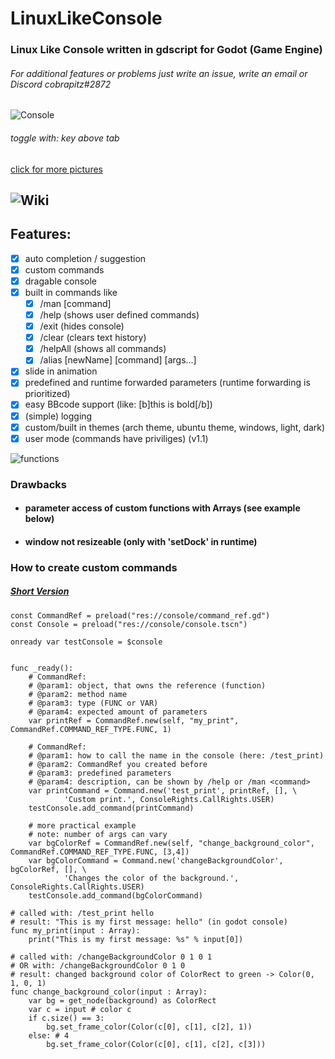 # LinuxLikeConsole
### Linux Like Console written in gdscript for Godot (Game Engine)
###### For additional features or problems just write an issue, write an email or Discord cobrapitz#2872


![Console](https://i.ibb.co/DG0qmN2/LLC.png)

###### toggle with: key above tab

[click for more pictures](https://github.com/cobrapitz/LinuxLikeConsole/wiki/Showcase)

## ![Wiki](https://github.com/cobrapitz/LinuxLikeConsole/wiki)

## Features:
* [x] auto completion / suggestion
* [x] custom commands
* [x] dragable console
* [x] built in commands like
  * [x] /man [command]
  * [x] /help (shows user defined commands)
  * [x] /exit (hides console)
  * [x] /clear (clears text history)
  * [x] /helpAll (shows all commands)
  * [x] /alias [newName] [command] [args...]
* [x] slide in animation
* [x] predefined and runtime forwarded parameters (runtime forwarding is prioritized)
* [x] easy BBcode support (like: [b]this is bold[/b])
* [x] (simple) logging 
* [x] custom/built in themes (arch theme, ubuntu theme, windows, light, dark)
* [x] user mode (commands have priviliges) (v1.1)

![functions](https://i.imgur.com/7740jiH.png)

### Drawbacks
* #### parameter access of custom functions with Arrays (see example below)
* #### window not resizeable (only with 'setDock' in runtime)


### How to create custom commands

##### [Short Version](https://github.com/cobrapitz/LinuxLikeConsole/wiki/Examples#1-how-to-add-custom-command-1)
```gdscript
const CommandRef = preload("res://console/command_ref.gd")
const Console = preload("res://console/console.tscn")

onready var testConsole = $console


func _ready():
    # CommandRef: 
    # @param1: object, that owns the reference (function)
    # @param2: method name
    # @param3: type (FUNC or VAR)
    # @param4: expected amount of parameters
    var printRef = CommandRef.new(self, "my_print", CommandRef.COMMAND_REF_TYPE.FUNC, 1)
 
    # CommandRef: 
    # @param1: how to call the name in the console (here: /test_print)
    # @param2: CommandRef you created before
    # @param3: predefined parameters
    # @param4: description, can be shown by /help or /man <command>
    var printCommand = Command.new('test_print', printRef, [], \
    		'Custom print.', ConsoleRights.CallRights.USER)
    testConsole.add_command(printCommand)

    # more practical example 
    # note: number of args can vary
    var bgColorRef = CommandRef.new(self, "change_background_color", CommandRef.COMMAND_REF_TYPE.FUNC, [3,4])
    var bgColorCommand = Command.new('changeBackgroundColor', bgColorRef, [], \
    		'Changes the color of the background.', ConsoleRights.CallRights.USER)
    testConsole.add_command(bgColorCommand)

# called with: /test_print hello
# result: "This is my first message: hello" (in godot console)
func my_print(input : Array):
    print("This is my first message: %s" % input[0]) 
	
# called with: /changeBackgroundColor 0 1 0 1 
# OR with: /changeBackgroundColor 0 1 0
# result: changed background color of ColorRect to green -> Color(0, 1, 0, 1)
func change_background_color(input : Array):
    var bg = get_node(background) as ColorRect
    var c = input # color c
    if c.size() == 3: 
        bg.set_frame_color(Color(c[0], c[1], c[2], 1))
    else: # 4
        bg.set_frame_color(Color(c[0], c[1], c[2], c[3]))
```

